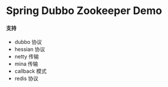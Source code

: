 # Spring Dubbo Zookeeper Demo
#### 支持
+ dubbo 协议
+ hessian 协议
+ netty 传输
+ mina 传输
+ callback 模式
+ redis 协议